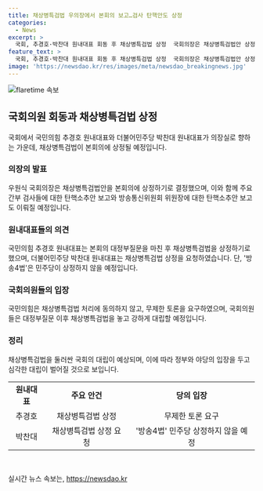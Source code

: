 ```yaml
---
title: 채상병특검법 우의장에서 본회의 보고…검사 탄핵안도 상정
categories:
  - News
excerpt: >
  국회, 추경호·박찬대 원내대표 회동 후 채상병특검법 상정  국회의장은 채상병특검법안 상정 결정하며, 탄핵소추안 보고와 통신위원장 사퇴 관련 보고도 예정. 원내대표들은 상정 결정에 대해 의견 충돌, 민주당은 특검법 상정 요청하되 방송4법은 상정하지 않을 것으로 전해져.
feature_text: >
  국회, 추경호·박찬대 원내대표 회동 후 채상병특검법 상정  국회의장은 채상병특검법안 상정 결정하며, 탄핵소추안 보고와 통신위원장 사퇴 관련 보고도 예정. 원내대표들은 상정 결정에 대해 의견 충돌, 민주당은 특검법 상정 요청하되 방송4법은 상정하지 않을 것으로 전해져.
image: 'https://newsdao.kr/res/images/meta/newsdao_breakingnews.jpg'
---
```


<p><img src="https://newsdao.kr/res/images/meta/newsdao_breakingnews.jpg" alt="flaretime 속보" /></p>

<h2 data-ke-size="size26">국회의원 회동과 채상병특검법 상정</h2>

<p data-ke-size="size16">국회에서 국민의힘 추경호 원내대표와 더불어민주당 박찬대 원내대표가 의장실로 향하는 가운데, 채상병특검법이 본회의에 상정될 예정입니다.</p>

<h3>의장의 발표</h3>

<p data-ke-size="size16">우원식 국회의장은 채상병특검법안을 본회의에 상정하기로 결정했으며, 이와 함께 주요 간부 검사들에 대한 탄핵소추안 보고와 방송통신위원회 위원장에 대한 탄핵소추안 보고도 이뤄질 예정입니다.</p>

<h3>원내대표들의 의견</h3>

<p data-ke-size="size16">국민의힘 추경호 원내대표는 본회의 대정부질문을 마친 후 채상병특검법을 상정하기로 했으며, 더불어민주당 박찬대 원내대표는 채상병특검법 상정을 요청하였습니다. 단, '방송4법'은 민주당이 상정하지 않을 예정입니다.</p>

<h3>국회의원들의 입장</h3>

<p data-ke-size="size16">국민의힘은 채상병특검법 처리에 동의하지 않고, 무제한 토론을 요구하였으며, 국회의원들은 대정부질문 이후 채상병특검법을 놓고 강하게 대립할 예정입니다.</p>

<h3>정리</h3>

<p data-ke-size="size16">채상병특검법을 둘러싼 국회의 대립이 예상되며, 이에 따라 정부와 야당의 입장을 두고 심각한 대립이 벌어질 것으로 보입니다.</p>

<table>
    <tr>
        <td style="text-align: center; height: 17px;"><b>원내대표</b></td>
        <td style="text-align: center; height: 17px;"><b>주요 안건</b></td>
        <td style="text-align: center; height: 17px;"><b>당의 입장</b></td>
    </tr>
    <tr>
        <td style="text-align: center;">추경호</td>
        <td style="text-align: center;">채상병특검법 상정</td>
        <td style="text-align: center;">무제한 토론 요구</td>
    </tr>
    <tr>
        <td style="text-align: center;">박찬대</td>
        <td style="text-align: center;">채상병특검법 상정 요청</td>
        <td style="text-align: center;">'방송4법' 민주당 상정하지 않을 예정</td>
    </tr>
</table>

<p data-ke-size="size16">&nbsp;</p>
실시간 뉴스 속보는, <a href="https://newsdao.kr" rel="dofollow">https://newsdao.kr</a>


